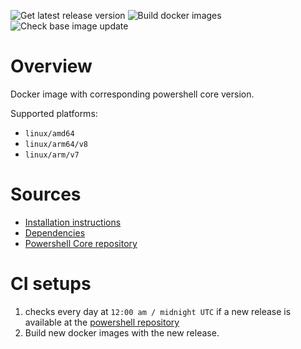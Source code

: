 ![Get latest release version](https://github.com/clowa/docker-powershell-core/actions/workflows/get-latest-release.yml/badge.svg)
![Build docker images](https://github.com/clowa/docker-powershell-core/actions/workflows/docker-buildx.yml/badge.svg)
![Check base image update](https://github.com/clowa/docker-powershell-core/actions/workflows/check-base-image-update.yml/badge.svg)

# Overview

Docker image with corresponding powershell core version.

Supported platforms:

- `linux/amd64`
- `linux/arm64/v8`
- `linux/arm/v7`

# Sources

- [Installation instructions](https://docs.microsoft.com/de-de/powershell/scripting/install/installing-powershell-on-linux?view=powershell-7.2#installation---binary-archives)
- [Dependencies](https://docs.microsoft.com/de-de/dotnet/core/install/linux-ubuntu#dependencies)
- [Powershell Core repository](https://github.com/PowerShell/PowerShell)

# CI setups

1. checks every day at `12:00 am / midnight UTC` if a new release is available at the [powershell repository](https://github.com/powershell/powershell)
2. Build new docker images with the new release.
